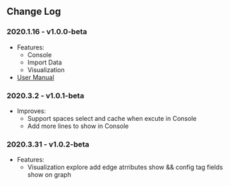 ## Change Log
### 2020.1.16 - v1.0.0-beta
- Features:
  - Console
  - Import Data
  - Visualization
- [User Manual](nebula-graph-studio-user-guide-en.md)

### 2020.3.2 - v1.0.1-beta
- Improves:
  - Support spaces select and cache when excute in Console
  - Add more lines to show in Console

### 2020.3.31 - v1.0.2-beta
- Features:
  - Visualization explore add edge atrributes show && config tag fields show on graph